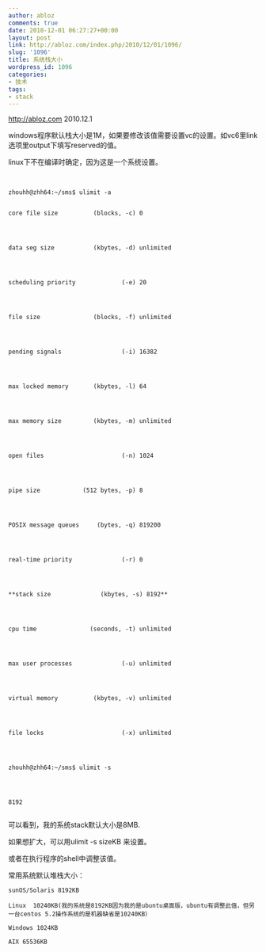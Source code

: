 ```yaml
---
author: abloz
comments: true
date: 2010-12-01 06:27:27+00:00
layout: post
link: http://abloz.com/index.php/2010/12/01/1096/
slug: '1096'
title: 系统栈大小
wordpress_id: 1096
categories:
- 技术
tags:
- stack
---
```


http://abloz.com 2010.12.1

windows程序默认栈大小是1M，如果要修改该值需要设置vc的设置。如vc6里link选项里output下填写reserved的值。

linux下不在编译时确定，因为这是一个系统设置。

﻿﻿﻿﻿

```
zhouhh@zhh64:~/sms$ ulimit -a


core file size          (blocks, -c) 0




data seg size           (kbytes, -d) unlimited




scheduling priority             (-e) 20




file size               (blocks, -f) unlimited




pending signals                 (-i) 16382




max locked memory       (kbytes, -l) 64




max memory size         (kbytes, -m) unlimited




open files                      (-n) 1024




pipe size            (512 bytes, -p) 8




POSIX message queues     (bytes, -q) 819200




real-time priority              (-r) 0




**stack size              (kbytes, -s) 8192**




cpu time               (seconds, -t) unlimited




max user processes              (-u) unlimited




virtual memory          (kbytes, -v) unlimited




file locks                      (-x) unlimited




zhouhh@zhh64:~/sms$ ulimit -s




8192


```

可以看到，我的系统stack默认大小是8MB.

如果想扩大，可以用ulimit -s sizeKB 来设置。

或者在执行程序的shell中调整该值。

常用系统默认堆栈大小：

```
sunOS/Solaris 8192KB

Linux  10240KB(我的系统是8192KB因为我的是ubuntu桌面版，ubuntu有调整此值，但另一台centos 5.2操作系统的是机器缺省是10240KB）

Windows 1024KB

AIX 65536KB
```

